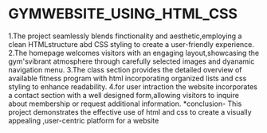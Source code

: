 # GYMWEBSITE_USING_HTML_CSS
1.The project seamlessly blends finctionality and aesthetic,employing a clean HTMLstructure abd CSS styling to create a user-friendly experience.
2.The homepage welcomes visitors with an engaging layout,showcasing the gym'svibrant atmosphere through carefully selected images and dyanamic navigation menu.
3.The class section provides the detailed overview of available fitness program with html incorporating organized lists and css styling to enhance readability.
4.for user intraction the website incorporates a contact section with a well designed form,allowing visitors to inquire about membership or request additional information.
*conclusion-
This project demonstrates the effective use of html and css to create a visually appealing ,user-centric platform for a website
